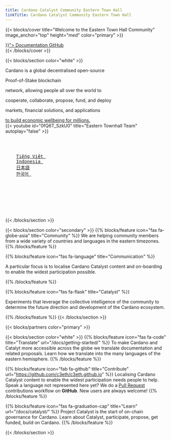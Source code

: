 ```yaml
---
title: Cardano Catalyst Community Eastern Town Hall
linkTitle: Cardano Catalyst Community Eastern Town Hall
---
```


{{< blocks/cover title="Welcome to the Eastern Town Hall Community" image_anchor="top" height="med" color="primary" >}}

<div class="mx-auto"> 	<a class="btn btn-lg btn-dark mr-3 mb-4" href="%7B%7B<%20relref%20">}}"> 		Documentation <i class="fas fa-arrow-alt-circle-right ml-2"></i> 	</a> 	<a class="btn btn-lg btn-light mr-3 mb-4" href="https://github.com/c3eth"> 		GitHub <i class="fab fa-github ml-2 "></i> 	</a> </div> {{< /blocks/cover >}}

{{< blocks/section color="white" >}}

<div class="container">     <div class="row p-0">       <div class="col-lg-6 mb-5 mb-lg-0">         <div class="text-left">           <p class="h3 text-dark d-inline">Cardano is a global decentralised open-source</p>           <p class="h3 text-light d-inline">Proof-of-Stake blockchain</p>           <p class="h3 text-dark d-inline">network, allowing people all over the world to </p>           <p class="h3 text-light d-inline">cooperate, collaborate, propose, fund, and deploy </p>           <p class="h3 text-dark d-inline">markets, financial solutions, and applications </p>           <a class="h3 text-danger d-inline" href="/catalyst">to build economic wellbeing for millions.</a>          </div>       </div>       <div class="col-lg-6 mb-5 mb-lg-0">         {{< youtube id="0fQ6T_SzkU0" title="Eastern Townhall Team" autoplay="false"  >}}       </div>     </div> </div> <pre data-md-type="block_code" data-md-language=""><div class="row p-0">
  <div class="col-lg-6 mb-5 mb-lg-0">
    <a class="btn btn-lg btn-info mr-3 mb-4" href="/vi">Tiếng Việt <i class="fas fa-arrow-alt-circle-right ml-2"></i></a>
    <a class="btn btn-lg btn-info mr-3 mb-4" href="/id">Indonesia <i class="fas fa-arrow-alt-circle-right ml-2"></i></a>
    <a class="btn btn-lg btn-info mr-3 mb-4" href="/ja">日本語<i class="fas fa-arrow-alt-circle-right ml-2"></i></a>
    <a class="btn btn-lg btn-info mr-3 mb-4" href="/ko">한국어 <i class="fas fa-arrow-alt-circle-right ml-2"></i></a>
  </div>
  <div class="col-lg-6 mb-5 mb-lg-0">
  </div>
</div>
</pre> <div data-md-type="block_html"></div> {{< /blocks/section >}}

{{< blocks/section color="secondary" >}} {{% blocks/feature icon="fas fa-globe-asia" title="Community" %}} We are helping community members from a wide variety of countries and languages in the eastern timezones. {{% /blocks/feature %}}

{{% blocks/feature icon="fas fa-language" title="Communication" %}}

<p>A particular focus is to localise Cardano Catalyst content and on-boarding to enable the widest participation possible.</p> {{% /blocks/feature %}}

{{% blocks/feature icon="fas fa-flask" title="Catalyst" %}}

<p>Experiments that leverage the collective intelligence of the community to determine the future direction and development of the Cardano ecosystem.</p> {{% /blocks/feature %}} {{< /blocks/section >}}

{{< blocks/partners color="primary" >}}

{{< blocks/section color="white" >}} {{% blocks/feature icon="fas fa-code" title="Translate"  url="/docs/getting-started/" %}} To make Cardano and Catalyt more accessible across the globe we translate documentation and related proposals. <a href="/docs/internationalisation/"></a>Learn how we translate into the many languages of the eastern hemisphere. {{% /blocks/feature %}}

{{% blocks/feature icon="fab fa-github" title="Contribute" url="https://github.com/c3eth/c3eth.github.io" %}} Localising Cardano Catalyst content to enable the widest participation needs people to help. Speak a language not represented here yet? We do a [Pull Request](https://github.com/c3eth/c3eth.github.io/pulls) contributions workflow on **GitHub**. New users are always welcome! {{% /blocks/feature %}}

{{% blocks/feature icon="fas fa-graduation-cap" title="Learn" url="/docs/catalyst/" %}} Project Catalyst is the start of on-chain governance for Cardano. Learn about Catalyst, participate, propose, get funded, build on Cardano. {{% /blocks/feature %}}

{{< /blocks/section >}}
